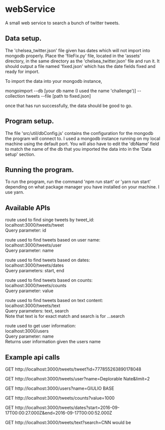 # webService
A small web service to search a bunch of twitter tweets.

## Data setup.
The 'chelsea_twitter.json' file given has dates which will not import into mongodb properly.
Place the 'fileFix.py' file, located in the 'assets' directory, in the same directory as the
'chelsea_twitter.json' file and run it.
It should output a file named 'fixed.json' which has the date fields fixed and ready for import.

To import the data into your mongodb instance,

mongoimport --db [your db name (I used the name 'challenge')] --collection tweets --file [path to fixed.json]

once that has run successfully, the data should be good to go.

## Program setup.
The file 'src/util/dbConfig.js' contains the configuration for the mongodb the program will connect to.
I used a mongodb instance running on my local machine using the default port.  You will also have to edit
the 'dbName' field to match the name of the db that you imported the data into in the 'Data setup' section.

## Running the program.
To run the program, run the command 'npm run start' or 'yarn run start' depending on what package manager you have installed on your machine.
I use yarn.

## Available APIs
route used to find singe tweets by tweet_id:  
localhost:3000/tweets/tweet  
Query parameter: id


route used to find tweets based on user name:  
localhost:3000/tweets/user  
Query parameter: name

route used to find tweets based on dates:  
localhost:3000/tweets/dates  
Query parameters: start, end

route used to find tweets based on counts:  
localhost:3000/tweets/counts  
Query parameter: value

route used to find tweets based on text content:  
localhost:3000/tweets/text  
Query parameters: text, search  
Note that text is for exact match and search is for ...search

route used to get user information:  
localhost:3000/users  
Query parameter: name  
Returns user information given the users name

## Example api calls
GET http://localhost:3000/tweets/tweet?id=777855263890178048

GET http://localhost:3000/tweets/user?name=Deplorable Nate&limit=2

GET http://localhost:3000/users?name=GIULIO BASE

GET http://localhost:3000/tweets/counts?value=1000

GET http://localhost:3000/tweets/dates?start=2016-09-17T00:00:27.000Z&end=2016-09-17T00:00:52.000Z

GET http://localhost:3000/tweets/text?search=CNN would be
